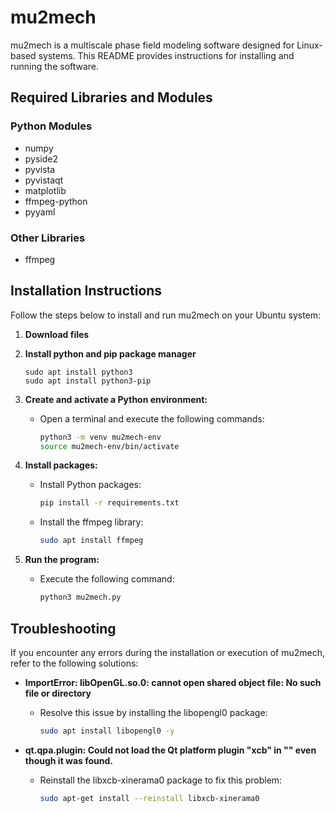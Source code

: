 # mu2mech

mu2mech is a multiscale phase field modeling software designed for Linux-based systems. This README provides instructions for installing and running the software.

## Required Libraries and Modules

### Python Modules
- numpy
- pyside2
- pyvista
- pyvistaqt
- matplotlib
- ffmpeg-python
- pyyaml

### Other Libraries
- ffmpeg

## Installation Instructions

Follow the steps below to install and run mu2mech on your Ubuntu system:

1. **Download files**


2. **Install python and pip package manager**
    ```
    sudo apt install python3
    sudo apt install python3-pip
    ```


3. **Create and activate a Python environment:**
   - Open a terminal and execute the following commands:
     ```bash
     python3 -m venv mu2mech-env
     source mu2mech-env/bin/activate
     ```

4. **Install packages:**
   - Install Python packages:
     ```bash
     pip install -r requirements.txt
     ```
   - Install the ffmpeg library:
     ```bash
     sudo apt install ffmpeg
     ```

5. **Run the program:**
   - Execute the following command:
     ```bash
     python3 mu2mech.py
     ```

## Troubleshooting

If you encounter any errors during the installation or execution of mu2mech, refer to the following solutions:

- **ImportError: libOpenGL.so.0: cannot open shared object file: No such file or directory**
  - Resolve this issue by installing the libopengl0 package:
    ```bash
    sudo apt install libopengl0 -y
    ```

- **qt.qpa.plugin: Could not load the Qt platform plugin "xcb" in "" even though it was found.**
  - Reinstall the libxcb-xinerama0 package to fix this problem:
    ```bash
    sudo apt-get install --reinstall libxcb-xinerama0
    ```
